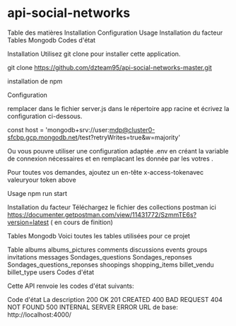 # api-social-networks




Table des matières
Installation
Configuration
Usage
Installation du facteur
Tables Mongodb
Codes d'état


Installation
Utilisez git clone pour installer cette application.

git clone https://github.com/dzteam95/api-social-networks-master.git

installation de npm

Configuration
 
remplacer dans le fichier server.js dans le répertoire app racine et écrivez la configuration ci-dessous.

const host = 'mongodb+srv://user:mdp@cluster0-sfcbp.gcp.mongodb.net/test?retryWrites=true&w=majority'

Ou vous pouvre utiliser une configuration adaptée .env en créant la variable de connexion nécessaires et
en remplacant les donnée par les votres .

Pour toutes vos demandes, ajoutez un en-tête x-access-tokenavec valeuryour token above

Usage
npm run start

Installation du facteur
Téléchargez le fichier des collections postman ici
https://documenter.getpostman.com/view/11431772/SzmmTE6s?version=latest ( en cours de finition)

Tables Mongodb
Voici toutes les tables utilisées pour ce projet

Table
albums
albums_pictures
comments
discussions
events
groups
invitations
messages
Sondages_questions
Sondages_reponses
Sondages_questions_reponses
shoopings
shopping_items
billet_vendu
billet_type
users
Codes d'état

Cette API renvoie les codes d'état suivants:

Code d'état	La description
200	OK
201	CREATED
400	BAD REQUEST
404	NOT FOUND
500	INTERNAL SERVER ERROR
URL de base: http://localhost:4000/

